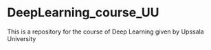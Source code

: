 # DeepLearning_course_UU
This is a repository for the course of Deep Learning given by Upssala University
